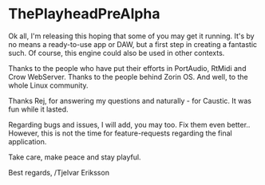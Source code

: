 # ThePlayheadPreAlpha
Ok all, I'm releasing this hoping that some of you may get it running.
It's by no means a ready-to-use app or DAW, but a first step in creating a fantastic such.
Of course, this engine could also be used in other contexts.

Thanks to the people who have put their efforts in PortAudio, RtMidi and Crow WebServer.
Thanks to the people behind Zorin OS. And well, to the whole Linux community.

Thanks Rej, for answering my questions and naturally - for Caustic. It was fun while it lasted.

Regarding bugs and issues, I will add, you may too. Fix them even better..
However, this is not the time for feature-requests regarding the final application.

Take care, make peace and stay playful.

Best regards,
/Tjelvar Eriksson

